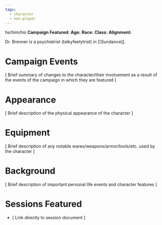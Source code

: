 ```yaml
---
tags:
  - character
  - non-player
---
```

_he/him/his_
**Campaign Featured:** 
**Age:**
**Race:**
**Class:**
**Alignment:**

Dr. Brenner is a psychiatrist (talkyfeelytrist) in [[Sundance]].

# Campaign Events

\[ Brief summary of changes to the character/their involvement as a result of the events of the campaign in which they are featured ]

# Appearance

\[ Brief description of the physical appearance of the character ]

# Equipment

\[ Brief description of any notable wares/weapons/armor/tools/etc. used by the character ]

# Background

\[ Brief description of important personal life events and character features ]

# Sessions Featured

- \[ Link directly to session document ]